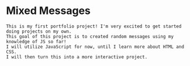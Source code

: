 # Mixed Messages #

    This is my first portfolio project! I'm very excited to get started doing projects on my own. 
    This goal of this project is to created random messages using my knowledge of JS so far! 
    I will utilize JavaScript for now, until I learn more about HTML and CSS. 
    I will then turn this into a more interactive project.
